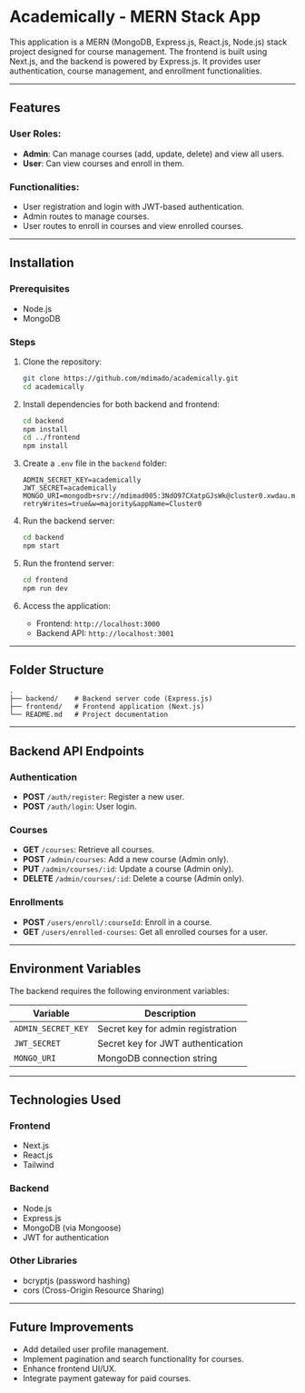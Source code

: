 # Academically - MERN Stack App

This application is a MERN (MongoDB, Express.js, React.js, Node.js) stack project designed for course management. The frontend is built using Next.js, and the backend is powered by Express.js. It provides user authentication, course management, and enrollment functionalities.

---

## Features

### User Roles:
- **Admin**: Can manage courses (add, update, delete) and view all users.
- **User**: Can view courses and enroll in them.

### Functionalities:
- User registration and login with JWT-based authentication.
- Admin routes to manage courses.
- User routes to enroll in courses and view enrolled courses.

---

## Installation

### Prerequisites
- Node.js
- MongoDB

### Steps

1. Clone the repository:
   ```bash
   git clone https://github.com/mdimado/academically.git
   cd academically
   ```

2. Install dependencies for both backend and frontend:
   ```bash
   cd backend
   npm install
   cd ../frontend
   npm install
   ```

3. Create a `.env` file in the `backend` folder:
   ```
   ADMIN_SECRET_KEY=academically
   JWT_SECRET=academically
   MONGO_URI=mongodb+srv://mdimad005:3NdO97CXatpGJsWk@cluster0.xwdau.mongodb.net/?retryWrites=true&w=majority&appName=Cluster0
   ```

4. Run the backend server:
   ```bash
   cd backend
   npm start
   ```

5. Run the frontend server:
   ```bash
   cd frontend
   npm run dev
   ```

6. Access the application:
   - Frontend: `http://localhost:3000`
   - Backend API: `http://localhost:3001`

---

## Folder Structure

```plaintext
.
├── backend/    # Backend server code (Express.js)
├── frontend/   # Frontend application (Next.js)
└── README.md   # Project documentation
```

---

## Backend API Endpoints

### Authentication
- **POST** `/auth/register`: Register a new user.
- **POST** `/auth/login`: User login.

### Courses
- **GET** `/courses`: Retrieve all courses.
- **POST** `/admin/courses`: Add a new course (Admin only).
- **PUT** `/admin/courses/:id`: Update a course (Admin only).
- **DELETE** `/admin/courses/:id`: Delete a course (Admin only).

### Enrollments
- **POST** `/users/enroll/:courseId`: Enroll in a course.
- **GET** `/users/enrolled-courses`: Get all enrolled courses for a user.

---

## Environment Variables

The backend requires the following environment variables:

| Variable         | Description                |
|------------------|----------------------------|
| `ADMIN_SECRET_KEY` | Secret key for admin registration |
| `JWT_SECRET`      | Secret key for JWT authentication |
| `MONGO_URI`       | MongoDB connection string |

---

## Technologies Used

### Frontend
- Next.js
- React.js
- Tailwind

### Backend
- Node.js
- Express.js
- MongoDB (via Mongoose)
- JWT for authentication

### Other Libraries
- bcryptjs (password hashing)
- cors (Cross-Origin Resource Sharing)

---

## Future Improvements
- Add detailed user profile management.
- Implement pagination and search functionality for courses.
- Enhance frontend UI/UX.
- Integrate payment gateway for paid courses.



